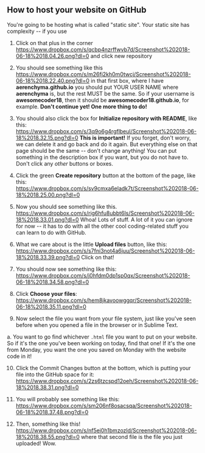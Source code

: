 ## How to host your website on GitHub

You're going to be hosting what is called  "static site". Your static site has complexity -- if you use


1. Click on that plus in the corner https://www.dropbox.com/s/qcbp4nzrffwvb7d/Screenshot%202018-06-18%2018.04.26.png?dl=0 and click new repository

2. You should see something like this https://www.dropbox.com/s/m26fj2kh0m0twcj/Screenshot%202018-06-18%2018.22.40.png?dl=0 in that first box, where I have **aerenchyma.github.io** you should put YOUR USER NAME where **aerenchyma** is, but the rest MUST be the same. So if your username is **awesomecoder18**, then it should be **awesomecoder18.github.io**, for example. **Don't continue yet! One more thing to do!**

3. You should also click the box for **Initialize repository with README**, like this: https://www.dropbox.com/s/3q9o6g4rgflbeul/Screenshot%202018-06-18%2018.32.15.png?dl=0 **This is important!**  If you forget, don't worry, we can delete it and go back and do it again. But everything else on that page should be the same -- don't change anything! You can put something in the description box if you want, but you do not have to. Don't click any *other* buttons or boxes.

4. Click the green **Create repository** button at the bottom of the page, like this: https://www.dropbox.com/s/sv9cmxa6eladk7t/Screenshot%202018-06-18%2018.25.00.png?dl=0

5. Now you should see something like this. https://www.dropbox.com/s/rig6hfu8ubbt6ls/Screenshot%202018-06-18%2018.33.01.png?dl=0 Whoa! Lots of stuff. A lot of it you can ignore for now -- it has to do with all the other cool coding-related stuff you can learn to do with GitHub.

6. What we care about is the little **Upload files** button, like this: https://www.dropbox.com/s/s7fni3not4a6juu/Screenshot%202018-06-18%2018.33.39.png?dl=0 Click on that!

7. You should now see something like this: https://www.dropbox.com/s/j0hfdm0dp1sp0qx/Screenshot%202018-06-18%2018.34.58.png?dl=0

8. Click **Choose your files**: https://www.dropbox.com/s/hem8jkavoowggqr/Screenshot%202018-06-18%2018.35.11.png?dl=0

9. Now select the file you want from your file system, just like you've seen before when you opened a file in the browser or in Sublime Text.

  a. You want to go find whichever `.html` file you want to put on your website. So if it's the one you've been working on today, find that one! If it's the one from Monday, you want the one you saved on Monday with the website code in it!

10. Click the Commit Changes button at the bottom, which is putting your file into the GitHub space for it: https://www.dropbox.com/s/2zs6tzcspd12oeh/Screenshot%202018-06-18%2018.38.31.png?dl=0

11. You will probably see something like this: https://www.dropbox.com/s/sm206nf8osacsqa/Screenshot%202018-06-18%2018.37.48.png?dl=0

12. Then, something like this! https://www.dropbox.com/s/nf5ei0h1bmzozld/Screenshot%202018-06-18%2018.38.55.png?dl=0 where that second file is the file you just uploaded! Wow.
